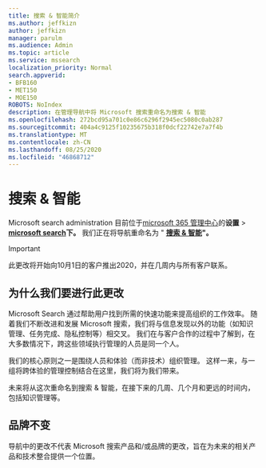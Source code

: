```yaml
---
title: 搜索 & 智能简介
ms.author: jeffkizn
author: jeffkizn
manager: parulm
ms.audience: Admin
ms.topic: article
ms.service: mssearch
localization_priority: Normal
search.appverid:
- BFB160
- MET150
- MOE150
ROBOTS: NoIndex
description: 在管理导航中将 Microsoft 搜索重命名为搜索 & 智能
ms.openlocfilehash: 272bcd95a701c0e86c6296f2945ec5080c0ab287
ms.sourcegitcommit: 404a4c9125f10235675b318f0dcf22742e7a7f4b
ms.translationtype: MT
ms.contentlocale: zh-CN
ms.lasthandoff: 08/25/2020
ms.locfileid: "46868712"
---
```

# <a name="search--intelligence"></a>搜索 & 智能

Microsoft search administration 目前位于[microsoft 365 管理中心](https://admin.microsoft.com)的**设置**  >  **[microsoft search](https://admin.microsoft.com/Adminportal/Home#/MicrosoftSearch)下。** 我们正在将导航重命名为 " **[搜索 & 智能](https://admin.microsoft.com/Adminportal/Home#/MicrosoftSearch)"。**

> [!Important]
> 此更改将开始向10月1日的客户推出2020，并在几周内与所有客户联系。

## <a name="why-we-are-making-this-change"></a>为什么我们要进行此更改

Microsoft Search 通过帮助用户找到所需的快速功能来提高组织的工作效率。 随着我们不断改进和发展 Microsoft 搜索，我们将与信息发现以外的功能（如知识管理、任务完成、隐私控制等）相交叉。
我们在与客户合作的过程中了解到，在大多数情况下，跨这些领域执行管理的人员是同一个人。

我们的核心原则之一是围绕人员和体验（而非技术）组织管理。 这样一来，与一组将跨体验的管理控制结合在这里，我们将为我们带来。

未来将从这次重命名到搜索 & 智能，在接下来的几周、几个月和更远的时间内，包括知识管理等。

## <a name="no-change-in-the-brand"></a>品牌不变

导航中的更改不代表 Microsoft 搜索产品和/或品牌的更改，旨在为未来的相关产品和技术整合提供一个位置。
